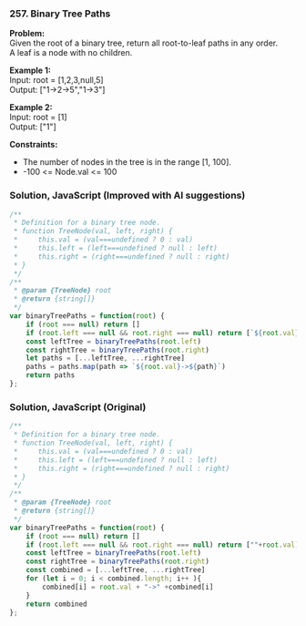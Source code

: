 ### 257. Binary Tree Paths

**Problem:**\
Given the root of a binary tree, return all root-to-leaf paths in any order.\
A leaf is a node with no children.

**Example 1:**\
Input: root = [1,2,3,null,5]\
Output: ["1->2->5","1->3"]

**Example 2:**\
Input: root = [1]\
Output: ["1"]

**Constraints:**
- The number of nodes in the tree is in the range [1, 100].
- -100 <= Node.val <= 100

### Solution, JavaScript (Improved with AI suggestions)
```javascript
/**
 * Definition for a binary tree node.
 * function TreeNode(val, left, right) {
 *     this.val = (val===undefined ? 0 : val)
 *     this.left = (left===undefined ? null : left)
 *     this.right = (right===undefined ? null : right)
 * }
 */
/**
 * @param {TreeNode} root
 * @return {string[]}
 */
var binaryTreePaths = function(root) {
    if (root === null) return []
    if (root.left === null && root.right === null) return [`${root.val}`]
    const leftTree = binaryTreePaths(root.left)
    const rightTree = binaryTreePaths(root.right)
    let paths = [...leftTree, ...rightTree]
    paths = paths.map(path => `${root.val}->${path}`)
    return paths
};
```

### Solution, JavaScript (Original)
```javascript
/**
 * Definition for a binary tree node.
 * function TreeNode(val, left, right) {
 *     this.val = (val===undefined ? 0 : val)
 *     this.left = (left===undefined ? null : left)
 *     this.right = (right===undefined ? null : right)
 * }
 */
/**
 * @param {TreeNode} root
 * @return {string[]}
 */
var binaryTreePaths = function(root) {
    if (root === null) return []
    if (root.left === null && root.right === null) return [""+root.val]
    const leftTree = binaryTreePaths(root.left)
    const rightTree = binaryTreePaths(root.right)
    const combined = [...leftTree, ...rightTree]
    for (let i = 0; i < combined.length; i++ ){
        combined[i] = root.val + "->" +combined[i]
    }
    return combined
};
```
